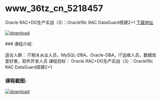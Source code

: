 # www_36tz_cn_5218457
Oracle RAC+DG生产实战（3）：Oracle19c RAC DataGuard搭建2+1
[下载地址](http://www.36tz.cn/article/5218457 "下载地址")
<br/></br>[![download](http://36tz.cn/muke_img/2021_02_1-52.png "下载地址")](http://www.36tz.cn/article/5218457 "下载地址")
<br/></br>### 课程介绍:<br/></br>适合人群：
IT相关从业人员，MySQL-DBA，Oracle-DBA，IT运维人员，数据库爱好者，软件开发人员
课程目标：
Oracle RAC+DG生产实战（3）：Oracle19c RAC DataGuard搭建2+1

### 课程截图:
[![download](http://36tz.cn/muke_img/2021_02_2-55.png "下载地址")](http://www.36tz.cn/article/5218457 "下载地址")
